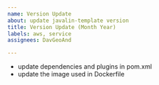 ```yaml
---
name: Version Update
about: update javalin-template version
title: Version Update (Month Year)
labels: aws, service
assignees: DavGeoAnd

---
```


- update dependencies and plugins in pom.xml
- update the image used in Dockerfile
